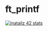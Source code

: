 # ft_printf
[![jnataliz 42 stats](https://badge42.herokuapp.com/api/stats/intra_id)](https://github.com/jnataliz/badge42)
